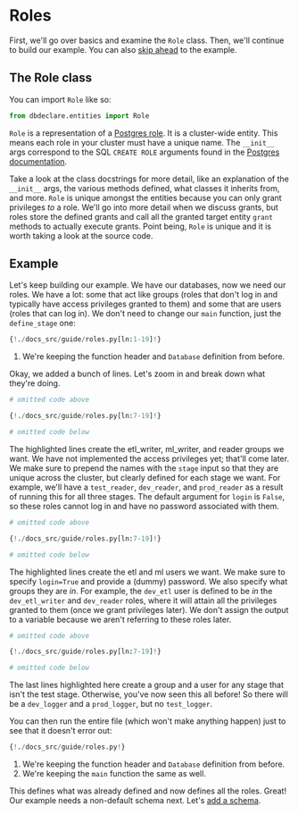 # Roles

First, we'll go over basics and examine the `Role` class. Then, we'll continue to build our example.
You can also [skip ahead](#example) to the example.

## The Role class

You can import `Role` like so:

```Python
from dbdeclare.entities import Role
```

`Role` is a representation of a [Postgres role](https://www.postgresql.org/docs/current/database-roles.html).
It is a cluster-wide entity. This means each role in your cluster must have a unique name. The `__init__` args
correspond to the SQL `CREATE ROLE` arguments found in the [Postgres documentation](https://www.postgresql.org/docs/current/sql-createrole.html).

Take a look at the class docstrings for more detail, like an explanation of the `__init__` args, the various methods
defined, what classes it inherits from, and more. `Role` is unique amongst the entities because you can only grant
privileges _to_ a role. We'll go into more detail when we discuss grants, but roles store the defined grants and call
all the granted target entity `grant` methods to actually execute grants. Point being, `Role` is unique and it
is worth taking a look at the source code.

## Example

Let's keep building our example. We have our databases, now we need our roles. We have a lot: some that act
like groups (roles that don't log in and typically have access privileges granted to them) and some that are
users (roles that can log in). We don't need to change our `main` function, just the `define_stage` one:

```Python
{!./docs_src/guide/roles.py[ln:1-19]!}
```

1. We're keeping the function header and `Database` definition from before.

Okay, we added a bunch of lines. Let's zoom in and break down what they're doing.

```Python hl_lines="4-6"
# omitted code above

{!./docs_src/guide/roles.py[ln:7-19]!}

# omitted code below
```
The highlighted lines create the etl_writer, ml_writer, and reader groups we want. We have not implemented
the access privileges yet; that'll come later. We make sure to prepend the names with the `stage` input so
that they are unique across the cluster, but clearly defined for each stage we want. For example, we'll have a
`test_reader`, `dev_reader`, and `prod_reader` as a result of running this for all three stages. The default
argument for `login` is `False`, so these roles cannot log in and have no password associated with them.

```Python hl_lines="9-10"
# omitted code above

{!./docs_src/guide/roles.py[ln:7-19]!}

# omitted code below
```

The highlighted lines create the etl and ml users we want. We make sure to specify `login=True` and provide
a (dummy) password. We also specify what groups they are _in_. For example, the `dev_etl` user is defined
to be _in_ the `dev_etl_writer` and `dev_reader` roles, where it will attain all the privileges granted to
them (once we grant privileges later). We don't assign the output to a variable because we aren't referring
to these roles later.

```Python hl_lines="13-15"
# omitted code above

{!./docs_src/guide/roles.py[ln:7-19]!}

# omitted code below
```

The last lines highlighted here create a group and a user for any stage that isn't the test stage. Otherwise,
you've now seen this all before! So there will be a `dev_logger` and a `prod_logger`, but no `test_logger`.

You can then run the entire file (which won't make anything happen) just to see that it doesn't error out:

```Python
{!./docs_src/guide/roles.py!}
```

1. We're keeping the function header and `Database` definition from before.
2. We're keeping the `main` function the same as well.

This defines what was already defined and now defines all the roles. Great! Our example needs a non-default
schema next. Let's [add a schema](/guide/schemas).